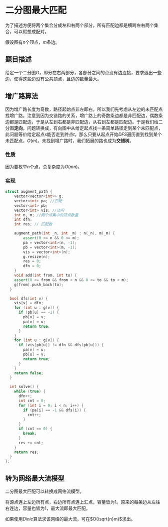 # 二分图最大匹配

为了描述方便将两个集合分成左和右两个部分，所有匹配边都是横跨左右两个集合，可以假想成配对。

假设图有$n$个顶点，$m$条边。

## 题目描述

给定一个二分图$G$，即分左右两部分，各部分之间的点没有边连接，要求选出一些边，使得这些边没有公共顶点，且边的数量最大。

## 增广路算法

因为增广路长度为奇数，路径起始点非左即右，所以我们先考虑从左边的未匹配点找增广路。注意到因为交错路的关系，增广路上的奇数条边都是非匹配边，偶数条边都是匹配边，于是从左到右都是非匹配边，从右到左都是匹配边。于是我们给二分图**定向**，问题转换成，有向图中从给定起点找一条简单路径走到某个未匹配点，此问题等价给定起点$s$能否走到终点$t$。那么只要从起点开始$DFS$遍历直到找到某个未匹配点，$O(m)$。未找到增广路时，我们拓展的路也成为**交错树**。

### 性质

因为要枚举$n$个点，总复杂度为$O(mn)$。

### 实现

```cpp
struct augment_path {
    vector<vector<int>> g;
    vector<int> pa; //匹配  
    vector<int> pb;
    vector<int> vis; //访问
    int n, m; //两个点集中的顶点数量
    int dfn; 
    int res; // 匹配数

    augment_path(int _n, int _m) : n(_n), m(_m) {
        assert(0 <= n && 0 <= m);
        pa = vector<int>(n, -1);
        pb = vector<int>(m, -1);
        vis = vector<int>(n);
        g.resize(n);
        res = 0;
        dfn = 0;
    }
    void add(int from, int to) {
    assert(0 <= from && from < n && 0 <= to && to < m);
    g[from].push_back(to);
  }

  bool dfs(int v) {
    vis[v] = dfn;
    for (int u : g[v]) {
      if (pb[u] == -1) {
        pb[u] = v;
        pa[v] = u;
        return true;
      }
    }
    for (int u : g[v]) {
      if (vis[pb[u]] != dfn && dfs(pb[u])) {
        pa[v] = u;
        pb[u] = v;
        return true;
      }
    }
    return false;
  }

  int solve() {
    while (true) {
      dfn++;
      int cnt = 0;
      for (int i = 0; i < n; i++) {
        if (pa[i] == -1 && dfs(i)) {
          cnt++;
        }
      }
      if (cnt == 0) {
        break;
      }
      res += cnt;
    }
    return res;
  }
};
```

## 转为网络最大流模型

二分图最大匹配可以转换成网络流模型。

将源点连上左边所有点，右边所有点连上汇点，容量皆为$1$。原来的每条边从左往右连边，容量也皆为$1$，最大流即最大匹配。

如果使用$Dinic$算法求该网络的最大流，可在$O(\sqrt{n}m)$求出。